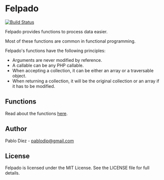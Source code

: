 # Felpado

[![Build Status](https://secure.travis-ci.org/pablodip/felpado.png)](http://travis-ci.org/pablodip/felpado)

Felpado provides functions to process data easier.

Most of these functions are common in functional programming.

Felpado's functions have the following principles:

  * Arguments are never modified by reference.
  * A callable can be any PHP callable.
  * When accepting a collection, it can be either an array or a traversable object.
  * When returning a collection, it will be the original collection or an array if it has to be modified.

## Functions

Read about the functions [here](FUNCTIONS.md).

## Author

Pablo Díez - <pablodip@gmail.com>

## License

Felpado is licensed under the MIT License. See the LICENSE file for full details.

